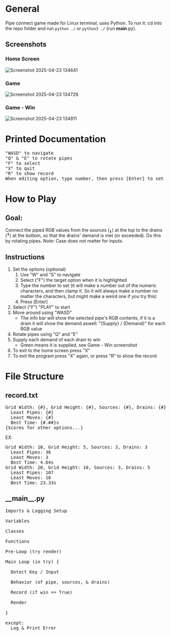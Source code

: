 # General

Pipe connect game made for Linux terminal, uses Python. To run it: cd into the repo folder and run `python ./` or `python3 ./` (run __main__.py).

## Screenshots
### Home Screen
![Screenshot 2025-04-23 134641](https://github.com/user-attachments/assets/e6ac81c8-c00d-47ba-a8e3-fee8da091fb4)
### Game
![Screenshot 2025-04-23 134726](https://github.com/user-attachments/assets/f823eab4-08a4-4494-94b2-a4d2d604c1c2)
### Game - Win
![Screenshot 2025-04-23 134811](https://github.com/user-attachments/assets/07470e81-9af9-4126-bd47-f07ecdb45ef0)

# Printed Documentation

<pre style="overflow-x: scroll;">
"WASD" to navigate
"Q" & "E" to rotate pipes
"F" to select
"X" to quit
"R" to show record
When editing option, type number, then press [Enter] to set
</pre>

# How to Play

## Goal:

Connect the piped RGB values from the sources (╻) at the top to the drains (╹) at the bottom, so that the drains' demand is met (or exceeded). Do this by rotating pipes. Note: Case does not matter for inputs.

## Instructions

1. Set the options (optional)
    1. Use "W" and "S" to navigate
    2. Select ("F") the target option when it is highlighted
    3. Type the number to set (it will make a number out of the numeric characters, and then clamp it. So it will always make a number no matter the characters, but might make a weird one if you try this)
    4. Press \[Enter\]
2. Select ("F") "PLAY" to start
3. Move around using "WASD"
    * The info bar will show the selected pipe's RGB contents, if it is a drain it will show the demand aswell: "{Supply} / {Demand}" for each RGB value
4. Rotate pipes using "Q" and "E"
5. Supply each demand of each drain to win
    * Green means it is supplied, see Game - Win screenshot
6. To exit to the home screen press "X"
7. To exit the program press "X" again, or press "R" to show the record

# File Structure

## record.txt

<pre style="overflow-x: scroll;">
Grid Width: {#}, Grid Height: {#}, Sources: {#}, Drains: {#}
  Least Pipes: {#}
  Least Moves: {#}
  Best Time: {#.##}s
{Scores for other options...}
</pre>

EX:

<pre style="overflow-x: scroll;">
Grid Width: 10, Grid Height: 5, Sources: 3, Drains: 3
  Least Pipes: 36
  Least Moves: 3
  Best Time: 4.64s
Grid Width: 20, Grid Height: 10, Sources: 3, Drains: 5
  Least Pipes: 107
  Least Moves: 10
  Best Time: 23.33s
</pre>

## \_\_main\_\_.py

<pre style="overflow-x: scroll;">
Imports & Logging Setup

Variables

Classes

Functions

Pre-Loop (try render)

Main Loop (in try) {
  
  Detect Key / Input
  
  Behavior (of pipe, sources, & drains)
  
  Record (if win == True)
  
  Render
  
}

except:
  Log & Print Error
</pre>
